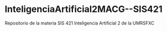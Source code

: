 # InteligenciaArtificial2MACG--SIS421
Repositorio de la materia SIS 421 Inteligencia Artificial 2 de la UMRSFXC
